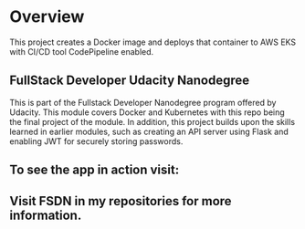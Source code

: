 # Overview 

This project creates a Docker image and deploys that container to AWS EKS with CI/CD tool CodePipeline enabled.


## FullStack Developer Udacity Nanodegree

This is part of the Fullstack Developer Nanodegree program offered by Udacity. This module covers Docker and Kubernetes with this repo being the final project of the module. In addition, this project builds upon the skills learned in earlier modules, such as creating an API server using Flask and enabling JWT for securely storing passwords.

## To see the app in action visit: 

## Visit FSDN in my repositories for more information.
